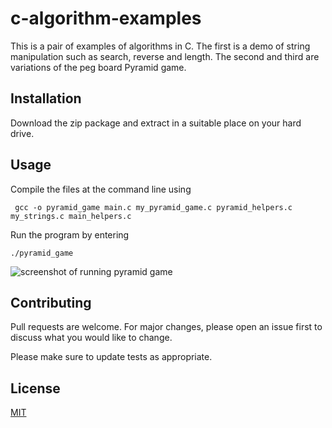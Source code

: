 # c-algorithm-examples

This is a pair of examples of algorithms in C.
The first is a demo of string manipulation such as search, reverse and length.
The second and third are variations of the peg board Pyramid game.


## Installation

Download the zip package and extract in a suitable place on your hard drive.

## Usage

Compile the files at the command line using
```
 gcc -o pyramid_game main.c my_pyramid_game.c pyramid_helpers.c my_strings.c main_helpers.c
```
Run the program by entering
```
./pyramid_game
```
![screenshot of running pyramid game](admin/images/running_pyramid_game.jpg)
## Contributing
Pull requests are welcome. For major changes, please open an issue first to discuss what you would like to change.

Please make sure to update tests as appropriate.

## License
[MIT](https://choosealicense.com/licenses/mit/)
